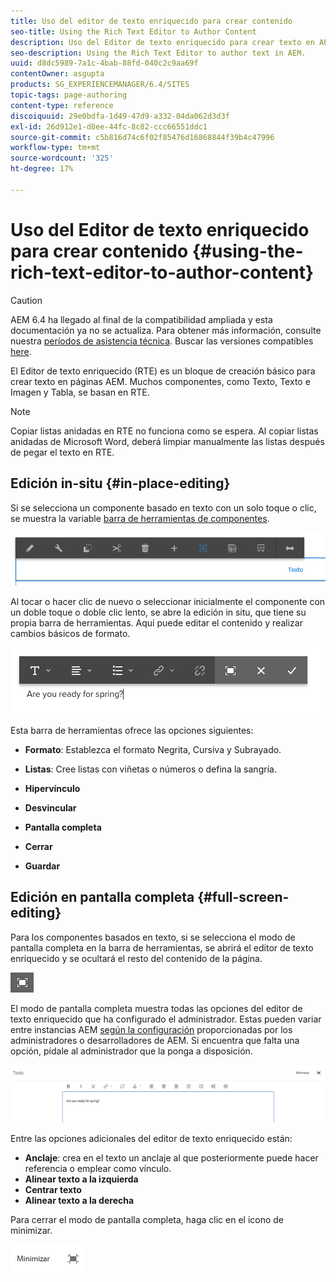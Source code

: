 ```yaml
---
title: Uso del editor de texto enriquecido para crear contenido
seo-title: Using the Rich Text Editor to Author Content
description: Uso del Editor de texto enriquecido para crear texto en AEM.
seo-description: Using the Rich Text Editor to author text in AEM.
uuid: d8dc5989-7a1c-4bab-88fd-040c2c9aa69f
contentOwner: asgupta
products: SG_EXPERIENCEMANAGER/6.4/SITES
topic-tags: page-authoring
content-type: reference
discoiquuid: 29e0bdfa-1d49-47d9-a332-04da062d3d3f
exl-id: 26d912e1-d8ee-44fc-8c82-ccc66551ddc1
source-git-commit: c5b816d74c6f02f85476d16868844f39b4c47996
workflow-type: tm+mt
source-wordcount: '325'
ht-degree: 17%

---
```


# Uso del Editor de texto enriquecido para crear contenido {#using-the-rich-text-editor-to-author-content}

>[!CAUTION]
>
>AEM 6.4 ha llegado al final de la compatibilidad ampliada y esta documentación ya no se actualiza. Para obtener más información, consulte nuestra [períodos de asistencia técnica](https://helpx.adobe.com/es/support/programs/eol-matrix.html). Buscar las versiones compatibles [here](https://experienceleague.adobe.com/docs/).

El Editor de texto enriquecido (RTE) es un bloque de creación básico para crear texto en páginas AEM. Muchos componentes, como Texto, Texto e Imagen y Tabla, se basan en RTE.

>[!NOTE]
>
>Copiar listas anidadas en RTE no funciona como se espera. Al copiar listas anidadas de Microsoft Word, deberá limpiar manualmente las listas después de pegar el texto en RTE.

## Edición in-situ {#in-place-editing}

Si se selecciona un componente basado en texto con un solo toque o clic, se muestra la variable [barra de herramientas de componentes](../sites-authoring/editing-content.md#edit-configure-copy-cut-delete-paste).

![screen_shot_2018-03-21at163054](assets/screen_shot_2018-03-21at163054.png)

Al tocar o hacer clic de nuevo o seleccionar inicialmente el componente con un doble toque o doble clic lento, se abre la edición in situ, que tiene su propia barra de herramientas. Aquí puede editar el contenido y realizar cambios básicos de formato.

![screen_shot_2018-03-21at163214](assets/screen_shot_2018-03-21at163214.png)

Esta barra de herramientas ofrece las opciones siguientes:

* **Formato**: Establezca el formato Negrita, Cursiva y Subrayado.

* **Listas**: Cree listas con viñetas o números o defina la sangría.

* **Hipervínculo**

* **Desvincular**

* **Pantalla completa**

* **Cerrar**

* **Guardar**

## Edición en pantalla completa {#full-screen-editing}

Para los componentes basados en texto, si se selecciona el modo de pantalla completa en la barra de herramientas, se abrirá el editor de texto enriquecido y se ocultará el resto del contenido de la página.

![](do-not-localize/screen_shot_2018-03-21at163236.png)

El modo de pantalla completa muestra todas las opciones del editor de texto enriquecido que ha configurado el administrador. Estas pueden variar entre instancias AEM [según la configuración](../sites-administering/rich-text-editor.md) proporcionadas por los administradores o desarrolladores de AEM. Si encuentra que falta una opción, pídale al administrador que la ponga a disposición.

![screen_shot_2018-03-21at163248](assets/screen_shot_2018-03-21at163248.png)

Entre las opciones adicionales del editor de texto enriquecido están:

* **Anclaje**: crea en el texto un anclaje al que posteriormente puede hacer referencia o emplear como vínculo.
* **Alinear texto a la izquierda**
* **Centrar texto**
* **Alinear texto a la derecha**

Para cerrar el modo de pantalla completa, haga clic en el icono de minimizar.

![screen_shot_2018-03-21at163323](assets/screen_shot_2018-03-21at163323.png)
